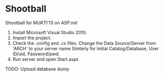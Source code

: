 Shootball
=========

Shootball for MUKTI'13 on ASP.net

1. Install Microsoft Visual Studio 2010.
2. Import the project.
3. Check the .config and .cs files. Change the Data Source/Server from 'ARCH' to your server name
   Simlarly for Initial Catalog/Database, User ID/uid, Password/pwd.
4. Run server and open Start.aspx

TODO: Upload database dump
   


